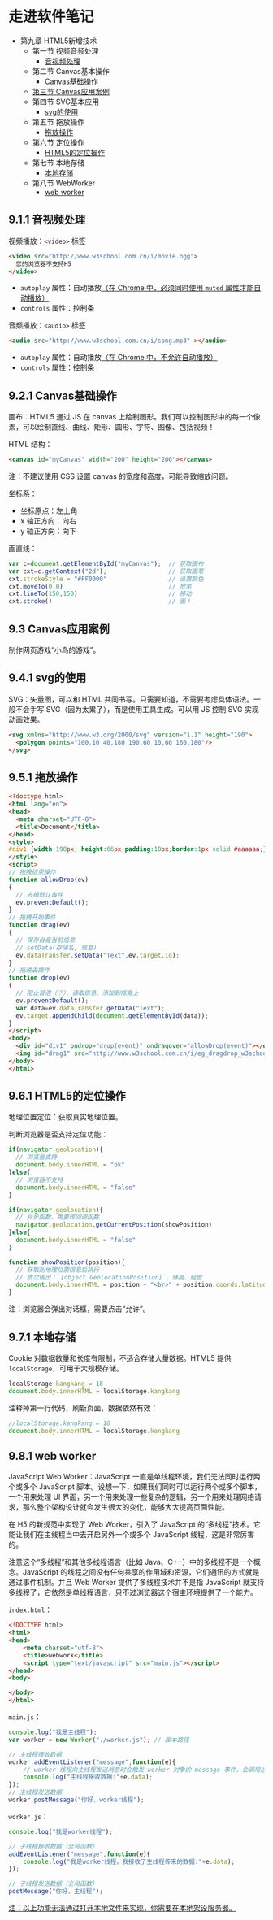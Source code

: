 # 走进软件笔记
 -  第九章 HTML5新增技术
     -  第一节 视频音频处理
         -  [音视频处理](#911-音视频处理)
     -  第二节 Canvas基本操作
         -  [Canvas基础操作](#921-canvas基础操作)
     -  [第三节 Canvas应用案例](#93-canvas应用案例)
     -  第四节 SVG基本应用
         -  [svg的使用](#941-svg的使用)
     -  第五节 拖放操作
         -  [拖放操作](#951-拖放操作)
     -  第六节 定位操作
         -  [HTML5的定位操作](#961-html5的定位操作)
     -  第七节 本地存储
         -  [本地存储](#971-本地存储)
     -  第八节 WebWorker
         -  [web worker](#981-web-worker)

## 9.1.1 音视频处理
视频播放：`<video>` 标签
```html
<video src="http://www.w3school.com.cn/i/movie.ogg">
  您的浏览器不支持H5
</video>
```
 -  `autoplay` 属性：自动播放<u>（在 Chrome 中，必须同时使用 `muted` 属性才能自动播放）</u>
 -  `controls` 属性：控制条

音频播放：`<audio>` 标签
```html
<audio src="http://www.w3school.com.cn/i/song.mp3" ></audio>
```
 -  `autoplay` 属性：自动播放<u>（在 Chrome 中，不允许自动播放）</u>
 -  `controls` 属性：控制条

## 9.2.1 Canvas基础操作
画布：HTML5 通过 JS 在 canvas 上绘制图形。我们可以控制图形中的每一个像素，可以绘制直线、曲线、矩形、圆形、字符、图像、包括视频！

HTML 结构：
```html
<canvas id="myCanvas" width="200" height="200"></canvas>
```
注：不建议使用 CSS 设置 canvas 的宽度和高度，可能导致缩放问题。

坐标系：
 -  坐标原点：左上角
 -  x 轴正方向：向右
 -  y 轴正方向：向下

画直线：
```js
var c=document.getElementById("myCanvas");  // 获取画布
var cxt=c.getContext("2d");                 // 获取画笔
cxt.strokeStyle = "#FF0000"                 // 设置颜色
cxt.moveTo(0,0)                             // 放笔
cxt.lineTo(150,150)                         // 移动
cxt.stroke()                                // 画！
```

## 9.3 Canvas应用案例
制作网页游戏“小鸟的游戏”。

## 9.4.1 svg的使用
SVG：矢量图，可以和 HTML 共同书写。只需要知道，不需要考虑具体语法。一般不会手写 SVG（因为太累了），而是使用工具生成。可以用 JS 控制 SVG 实现动画效果。
```html
<svg xmlns="http://www.w3.org/2000/svg" version="1.1" height="190">
  <polygon points="100,10 40,180 190,60 10,60 160,180"/>
</svg>
```

## 9.5.1 拖放操作
```html
<!doctype html>
<html lang="en">
<head>
  <meta charset="UTF-8">
  <title>Document</title>
</head>
<style>
#div1 {width:198px; height:66px;padding:10px;border:1px solid #aaaaaa;}
</style>
<script>
// 拖拽结束操作
function allowDrop(ev)
{
  // 去掉默认事件
  ev.preventDefault();
}
// 拖拽开始事件
function drag(ev)
{
  // 保存自身当前信息
  // setData(存储名, 信息)
  ev.dataTransfer.setData("Text",ev.target.id);
}
// 拖进去操作
function drop(ev)
{
  // 阻止冒泡（？）、读取信息、添加到框身上
  ev.preventDefault();
  var data=ev.dataTransfer.getData("Text");
  ev.target.appendChild(document.getElementById(data));
}
</script>
<body>
  <div id="div1" ondrop="drop(event)" ondragover="allowDrop(event)"></div>
  <img id="drag1" src="http://www.w3school.com.cn/i/eg_dragdrop_w3school.gif" alt="" draggable="true" ondragstart="drag(event)">
</body>
</html>
```

## 9.6.1 HTML5的定位操作
地理位置定位：获取真实地理位置。

判断浏览器是否支持定位功能：
```js
if(navigator.geolocation){
  // 浏览器支持
  document.body.innerHTML = "ok"
}else{
  // 浏览器不支持
  document.body.innerHTML = "false"
}
```

```js
if(navigator.geolocation){
  // 异步函数，需要传回调函数
  navigator.geolocation.getCurrentPosition(showPosition)
}else{
  document.body.innerHTML = "false"
}

function showPosition(position){
  // 获取到地理位置信息后执行
  // 依次输出：`[object GeolocationPosition]`、纬度、经度
  document.body.innerHTML = position + "<br>" + position.coords.latitude + "<br>" + position.coords.longitude
}
```
注：浏览器会弹出对话框，需要点击“允许”。

## 9.7.1 本地存储
Cookie 对数据数量和长度有限制，不适合存储大量数据。HTML5 提供 `localStorage`，可用于大规模存储。

```js
localStorage.kangkang = 18
document.body.innerHTML = localStorage.kangkang
```

注释掉第一行代码，刷新页面，数据依然有效：
```js
//localStorage.kangkang = 18
document.body.innerHTML = localStorage.kangkang
```

## 9.8.1 web worker
JavaScript Web Worker：JavaScript 一直是单线程环境，我们无法同时运行两个或多个 JavaScript 脚本。设想一下，如果我们同时可以运行两个或多个脚本，一个用来处理 UI 界面，另一个用来处理一些复杂的逻辑，另一个用来处理网络请求，那么整个架构设计就会发生很大的变化，能够大大提高页面性能。

在 H5 的新规范中实现了 Web Worker，引入了 JavaScript 的“多线程”技术。它能让我们在主线程当中去开启另外一个或多个 JavaScript 线程，这是非常厉害的。

注意这个“多线程”和其他多线程语言（比如 Java、C++）中的多线程不是一个概念。JavaScript 的线程之间没有任何共享的作用域和资源，它们通讯的方式就是通过事件机制。并且 Web Worker 提供了多线程技术并不是指 JavaScript 就支持多线程了，它依然是单线程语言，只不过浏览器这个宿主环境提供了一个能力。

`index.html`：
```html
<!DOCTYPE html>
<html>
<head>
    <meta charset="utf-8">
    <title>webwork</title>
    <script type="text/javascript" src="main.js"></script>
</head>
<body>

</body>
</html>
```

`main.js`：
```js
console.log("我是主线程");
var worker = new Worker("./worker.js"); // 脚本路径

// 主线程接收数据
worker.addEventListener("message",function(e){
    // worker 线程向主线程发送消息时会触发 worker 对象的 message 事件，会调用这个方法。
    console.log("主线程接收数据:"+e.data);
});
// 主线程发送数据
worker.postMessage("你好，worker线程");
```

`worker.js`：
```js
console.log("我是worker线程");

// 子线程接收数据（全局函数）
addEventListener("message",function(e){
    console.log("我是worker线程，我接收了主线程传来的数据:"+e.data);
});

// 子线程发送数据（全局函数）
postMessage("你好，主线程");
```

<u>注：以上功能无法通过打开本地文件来实现，你需要在本地架设服务器。</u>

